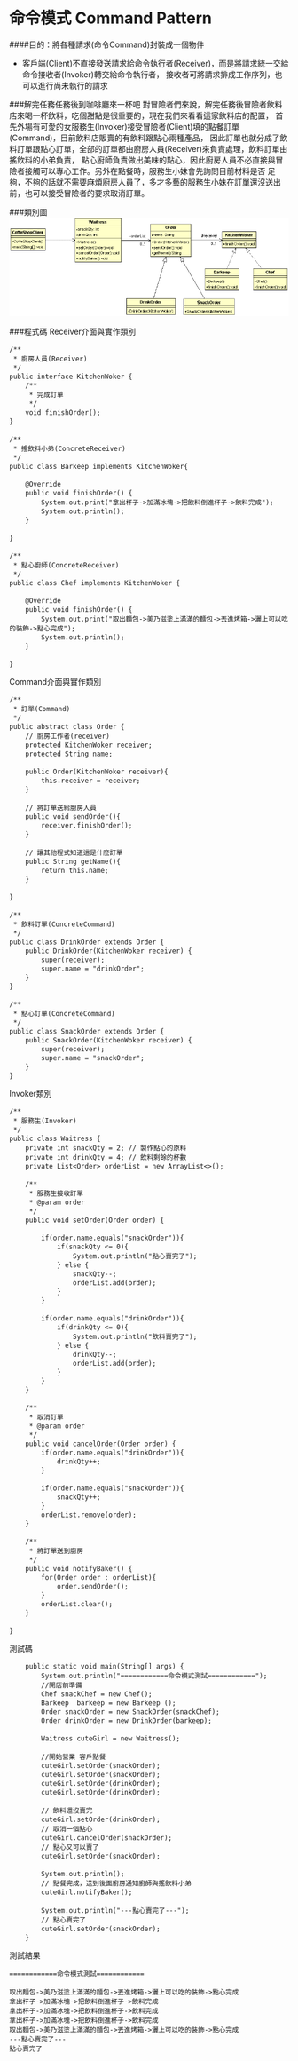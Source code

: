 # 命令模式 Command Pattern
  
####目的：將各種請求(命令Command)封裝成一個物件
* 客戶端(Client)不直接發送請求給命令執行者(Receiver)，而是將請求統一交給命令接收者(Invoker)轉交給命令執行者，
接收者可將請求排成工作序列，也可以進行尚未執行的請求

  
###解完任務任務後到咖啡廳來一杯吧
對冒險者們來說，解完任務後冒險者飲料店來喝一杯飲料，吃個甜點是很重要的，現在我們來看看這家飲料店的配置，
首先外場有可愛的女服務生(Invoker)接受冒險者(Client)填的點餐訂單(Command)，目前飲料店販賣的有飲料跟點心兩種產品，
因此訂單也就分成了飲料訂單跟點心訂單，全部的訂單都由廚房人員(Receiver)來負責處理，飲料訂單由搖飲料的小弟負責，
點心廚師負責做出美味的點心，因此廚房人員不必直接與冒險者接觸可以專心工作。另外在點餐時，服務生小妹會先詢問目前材料是否
足夠，不夠的話就不需要麻煩廚房人員了，多才多藝的服務生小妹在訂單還沒送出前，也可以接受冒險者的要求取消訂單。

###類別圖  
![Command Class Diagram](image/command.gif)  
   
###程式碼
Receiver介面與實作類別
```
/**
 * 廚房人員(Receiver)
 */
public interface KitchenWoker {
	/**
	 * 完成訂單
	 */
	void finishOrder();
}

/**
 * 搖飲料小弟(ConcreteReceiver)
 */
public class Barkeep implements KitchenWoker{

	@Override
	public void finishOrder() {
		System.out.print("拿出杯子->加滿冰塊->把飲料倒進杯子->飲料完成");
		System.out.println();
	}

}

/**
 * 點心廚師(ConcreteReceiver)
 */
public class Chef implements KitchenWoker {

	@Override
	public void finishOrder() {
		System.out.print("取出麵包->美乃滋塗上滿滿的麵包->丟進烤箱->灑上可以吃的裝飾->點心完成");
		System.out.println();
	}

}
```
Command介面與實作類別

```
/**
 * 訂單(Command)
 */
public abstract class Order {
	// 廚房工作者(receiver)
	protected KitchenWoker receiver;
	protected String name;
	
	public Order(KitchenWoker receiver){
		this.receiver = receiver;
	}
	
	// 將訂單送給廚房人員
	public void sendOrder(){
		receiver.finishOrder();
	}
	
	// 讓其他程式知道這是什麼訂單
	public String getName(){
		return this.name;
	}
	
}

/**
 * 飲料訂單(ConcreteCommand)
 */
public class DrinkOrder extends Order {
	public DrinkOrder(KitchenWoker receiver) {
		super(receiver);
		super.name = "drinkOrder";
	}
}

/**
 * 點心訂單(ConcreteCommand)
 */
public class SnackOrder extends Order {
	public SnackOrder(KitchenWoker receiver) {
		super(receiver);
		super.name = "snackOrder";
	}
}
```
Invoker類別
```
/**
 * 服務生(Invoker)
 */
public class Waitress {
	private int snackQty = 2; // 製作點心的原料
	private int drinkQty = 4; // 飲料剩餘的杯數 
	private List<Order> orderList = new ArrayList<>();
	
	/**
	 * 服務生接收訂單
	 * @param order
	 */
	public void setOrder(Order order) {
		 
		if(order.name.equals("snackOrder")){
			if(snackQty <= 0){
				System.out.println("點心賣完了");
			} else {
				snackQty--;
				orderList.add(order);				
			}
		} 
		
		if(order.name.equals("drinkOrder")){
			if(drinkQty <= 0){
				System.out.println("飲料賣完了");
			} else {
				drinkQty--;
				orderList.add(order);				
			}
		} 
	}

	/**
	 * 取消訂單
	 * @param order
	 */
	public void cancelOrder(Order order) {
		if(order.name.equals("drinkOrder")){
			drinkQty++;
		}
		
		if(order.name.equals("snackOrder")){
			snackQty++;
		}
		orderList.remove(order);		
	}
	
	/**
	 * 將訂單送到廚房
	 */
	public void notifyBaker() {
		for(Order order : orderList){
			order.sendOrder();
		}
		orderList.clear();
	}

}

```
測試碼  
```
	public static void main(String[] args) {
		System.out.println("============命令模式測試============");
		//開店前準備
		Chef snackChef = new Chef();
		Barkeep  barkeep = new Barkeep ();
		Order snackOrder = new SnackOrder(snackChef);
		Order drinkOrder = new DrinkOrder(barkeep);
		
		Waitress cuteGirl = new Waitress();
		
		//開始營業 客戶點餐
		cuteGirl.setOrder(snackOrder);
		cuteGirl.setOrder(snackOrder);
		cuteGirl.setOrder(drinkOrder);
		cuteGirl.setOrder(drinkOrder);

		// 飲料還沒賣完
		cuteGirl.setOrder(drinkOrder);
		// 取消一個點心
		cuteGirl.cancelOrder(snackOrder);
		// 點心又可以賣了
		cuteGirl.setOrder(snackOrder);
		
		System.out.println();
		// 點餐完成，送到後面廚房通知廚師與搖飲料小弟
		cuteGirl.notifyBaker();
		
		System.out.println("---點心賣完了---");
		// 點心賣完了
		cuteGirl.setOrder(snackOrder);
	}
```
測試結果
```
============命令模式測試============

取出麵包->美乃滋塗上滿滿的麵包->丟進烤箱->灑上可以吃的裝飾->點心完成
拿出杯子->加滿冰塊->把飲料倒進杯子->飲料完成
拿出杯子->加滿冰塊->把飲料倒進杯子->飲料完成
拿出杯子->加滿冰塊->把飲料倒進杯子->飲料完成
取出麵包->美乃滋塗上滿滿的麵包->丟進烤箱->灑上可以吃的裝飾->點心完成
---點心賣完了---
點心賣完了

```
